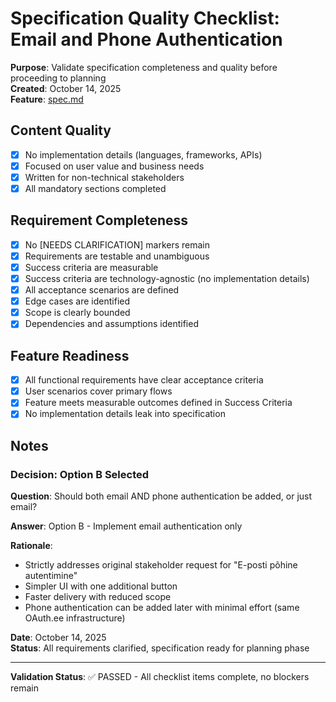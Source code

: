 # Specification Quality Checklist: Email and Phone Authentication

**Purpose**: Validate specification completeness and quality before proceeding to planning  
**Created**: October 14, 2025  
**Feature**: [spec.md](../spec.md)

## Content Quality

- [x] No implementation details (languages, frameworks, APIs)
- [x] Focused on user value and business needs
- [x] Written for non-technical stakeholders
- [x] All mandatory sections completed

## Requirement Completeness

- [x] No [NEEDS CLARIFICATION] markers remain
- [x] Requirements are testable and unambiguous
- [x] Success criteria are measurable
- [x] Success criteria are technology-agnostic (no implementation details)
- [x] All acceptance scenarios are defined
- [x] Edge cases are identified
- [x] Scope is clearly bounded
- [x] Dependencies and assumptions identified

## Feature Readiness

- [x] All functional requirements have clear acceptance criteria
- [x] User scenarios cover primary flows
- [x] Feature meets measurable outcomes defined in Success Criteria
- [x] No implementation details leak into specification

## Notes

### Decision: Option B Selected

**Question**: Should both email AND phone authentication be added, or just email?

**Answer**: Option B - Implement email authentication only

**Rationale**:

- Strictly addresses original stakeholder request for "E-posti põhine autentimine"
- Simpler UI with one additional button
- Faster delivery with reduced scope
- Phone authentication can be added later with minimal effort (same OAuth.ee infrastructure)

**Date**: October 14, 2025  
**Status**: All requirements clarified, specification ready for planning phase

---

**Validation Status**: ✅ PASSED - All checklist items complete, no blockers remain
